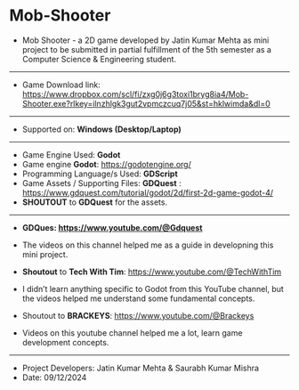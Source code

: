 # Mob-Shooter
* Mob Shooter - a 2D game developed by Jatin Kumar Mehta as mini project to be submitted in partial fulfillment of the 5th semester as a Computer Science &amp; Engineering student.
---
* Game Download link: https://www.dropbox.com/scl/fi/zxg0j6g3toxi1bryg8ia4/Mob-Shooter.exe?rlkey=ilnzhlgk3gut2vpmczcuq7j05&st=hklwimda&dl=0
---
* Supported on: **Windows (Desktop/Laptop)**
---
* Game Engine Used: **Godot**
* Game engine **Godot**: https://godotengine.org/
* Programming Language/s Used: **GDScript**
* Game Assets / Supporting Files: **GDQuest** : https://www.gdquest.com/tutorial/godot/2d/first-2d-game-godot-4/
* **SHOUTOUT** to **GDQuest** for the assets.

---
* **GDQues: https://www.youtube.com/@Gdquest**
* The videos on this channel helped me as a guide in developning this mini project.

* **Shoutout** to **Tech With Tim**: https://www.youtube.com/@TechWithTim
* I didn’t learn anything specific to Godot from this YouTube channel, but the videos helped me understand some fundamental concepts.

* Shoutout to **BRACKEYS**: https://www.youtube.com/@Brackeys
* Videos on this youtube channel helped me a lot, learn game development concepts.

---

* Project Developers: Jatin Kumar Mehta & Saurabh Kumar Mishra
* Date: 09/12/2024
